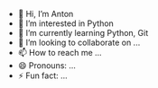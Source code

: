 - 👋 Hi, I’m Anton
- 👀 I’m interested in Python
- 🌱 I’m currently learning Python, Git
- 💞️ I’m looking to collaborate on ...
- 📫 How to reach me ...
- 😄 Pronouns: ...
- ⚡ Fun fact: ...

<!---
Anton-Litvin/Anton-Litvin is a ✨ special ✨ repository because its `README.md` (this file) appears on your GitHub profile.
You can click the Preview link to take a look at your changes.
--->
